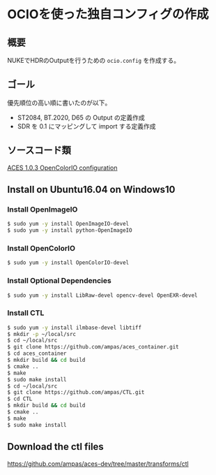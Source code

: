 # OCIOを使った独自コンフィグの作成

## 概要
NUKEでHDRのOutputを行うための ```ocio.config``` を作成する。

## ゴール

優先順位の高い順に書いたのが以下。

* ST2084, BT.2020, D65 の Output の定義作成
* SDR を 0.1 にマッピングして import する定義作成

## ソースコード類
[ACES 1.0.3 OpenColorIO configuration](https://github.com/imageworks/OpenColorIO-Configs/tree/master/aces_1.0.3)


## Install on Ubuntu16.04 on Windows10

### Install OpenImageIO

```bash
$ sudo yum -y install OpenImageIO-devel
$ sudo yum -y install python-OpenImageIO
```

### Install OpenColorIO
```bash
$ sudo yum -y install OpenColorIO-devel
```

### Install Optional Dependencies
```bash
$ sudo yum -y install LibRaw-devel opencv-devel OpenEXR-devel 
```

### Install CTL

```bash
$ sudo yum -y install ilmbase-devel libtiff 
$ mkdir -p ~/local/src
$ cd ~/local/src
$ git clone https://github.com/ampas/aces_container.git
$ cd aces_container
$ mkdir build && cd build
$ cmake ..
$ make
$ sudo make install
$ cd ~/local/src
$ git clone https://github.com/ampas/CTL.git
$ cd CTL
$ mkdir build && cd build
$ cmake ..
$ make
$ sudo make install
```


## Download the ctl files

https://github.com/ampas/aces-dev/tree/master/transforms/ctl

